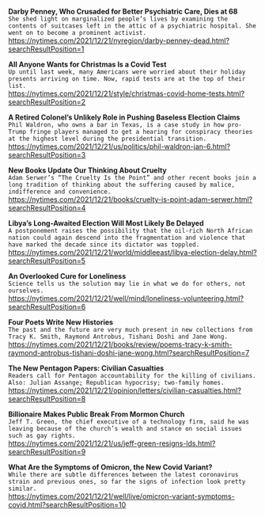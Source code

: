 **Darby Penney, Who Crusaded for Better Psychiatric Care, Dies at 68**\
`She shed light on marginalized people’s lives by examining the contents of suitcases left in the attic of a psychiatric hospital. She went on to become a prominent activist.`\
https://nytimes.com/2021/12/21/nyregion/darby-penney-dead.html?searchResultPosition=1

**All Anyone Wants for Christmas Is a Covid Test**\
`Up until last week, many Americans were worried about their holiday presents arriving on time. Now, rapid tests are at the top of their list.`\
https://nytimes.com/2021/12/21/style/christmas-covid-home-tests.html?searchResultPosition=2

**A Retired Colonel’s Unlikely Role in Pushing Baseless Election Claims**\
`Phil Waldron, who owns a bar in Texas, is a case study in how pro-Trump fringe players managed to get a hearing for conspiracy theories at the highest level during the presidential transition.`\
https://nytimes.com/2021/12/21/us/politics/phil-waldron-jan-6.html?searchResultPosition=3

**New Books Update Our Thinking About Cruelty**\
`Adam Serwer’s “The Cruelty Is the Point” and other recent books join a long tradition of thinking about the suffering caused by malice, indifference and convenience.`\
https://nytimes.com/2021/12/21/books/cruelty-is-point-adam-serwer.html?searchResultPosition=4

**Libya’s Long-Awaited Election Will Most Likely Be Delayed**\
`A postponement raises the possibility that the oil-rich North African nation could again descend into the fragmentation and violence that have marked the decade since its dictator was toppled.`\
https://nytimes.com/2021/12/21/world/middleeast/libya-election-delay.html?searchResultPosition=5

**An Overlooked Cure for Loneliness**\
`Science tells us the solution may lie in what we do for others, not ourselves.`\
https://nytimes.com/2021/12/21/well/mind/loneliness-volunteering.html?searchResultPosition=6

**Four Poets Write New Histories**\
`The past and the future are very much present in new collections from Tracy K. Smith, Raymond Antrobus, Tishani Doshi and Jane Wong.`\
https://nytimes.com/2021/12/21/books/review/poems-tracy-k-smith-raymond-antrobus-tishani-doshi-jane-wong.html?searchResultPosition=7

**The New Pentagon Papers: Civilian Casualties**\
`Readers call for Pentagon accountability for the killing of civilians. Also: Julian Assange; Republican hypocrisy; two-family homes.`\
https://nytimes.com/2021/12/21/opinion/letters/civilian-casualties.html?searchResultPosition=8

**Billionaire Makes Public Break From Mormon Church**\
`Jeff T. Green, the chief executive of a technology firm, said he was leaving because of the church’s wealth and stance on social issues such as gay rights.`\
https://nytimes.com/2021/12/21/us/jeff-green-resigns-lds.html?searchResultPosition=9

**What Are the Symptoms of Omicron, the New Covid Variant?**\
`While there are subtle differences between the latest coronavirus strain and previous ones, so far the signs of infection look pretty similar.`\
https://nytimes.com/2021/12/21/well/live/omicron-variant-symptoms-covid.html?searchResultPosition=10

